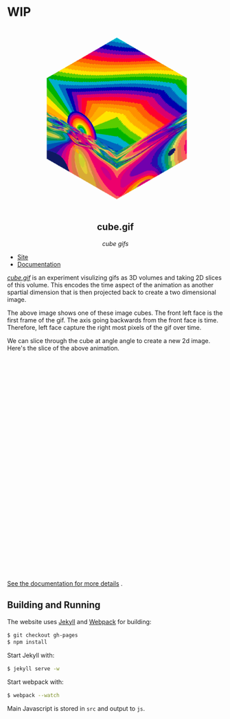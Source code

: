# WIP

<div align="center">
    <div><img src="https://raw.githubusercontent.com/mattbierner/cube-gif/gh-pages/documentation/cube.gif" /></div>
    <h2 align="center">cube.gif</h2>
    <p><i align="center">cube gifs</i></p>
</div>

* [Site][site]
* [Documentation][documentation]

*[cube.gif](site)* is an experiment visulizing gifs as 3D volumes and taking 2D slices of this volume. This encodes the time aspect of the animation as another spartial dimension that is then projected back to create a two dimensional image.

The above image shows one of these image cubes. The front left face is the first frame of the gif. The axis going backwards from the front face is time. Therefore, left face capture the right most pixels of the gif over time. 

We can slice through the cube at angle angle to create a new 2d image. Here's the slice of the above animation.

<div align="center"><img src="https://raw.githubusercontent.com/mattbierner/cube-gif/gh-pages/documentation/slice.gif" /></div>

[See the documentation for more details][documentation]
.

## Building and Running
The website uses [Jekyll](http://jekyllrb.com/) and [Webpack](http://webpack.github.io/) for building:

```bash
$ git checkout gh-pages
$ npm install
```

Start Jekyll with:

```bash
$ jekyll serve -w
```

Start webpack with:

```bash
$ webpack --watch
```

Main Javascript is stored in `src` and output to `js`.


[site]: https://mattbierner.github.io/cube-gif/
[documentation]: https://github.com/mattbierner/cube-gif/blob/gh-pages/documentation/about.md